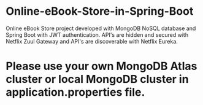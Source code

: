 # Online-eBook-Store-in-Spring-Boot
Online eBook Store project developed with MongoDB NoSQL database and Spring Boot with JWT authentication.
API's are hidden and secured with Netflix Zuul Gateway and API's are discoverable with Netflix Eureka.

# Please use your own MongoDB Atlas cluster or local MongoDB cluster in application.properties file.
